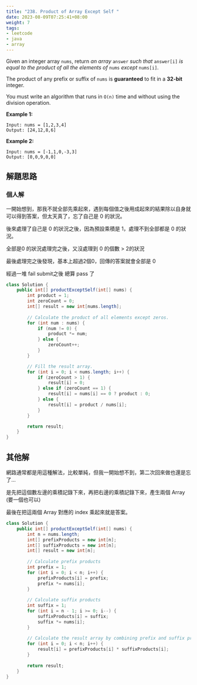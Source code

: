```yaml
---
title: "238. Product of Array Except Self "
date: 2023-08-09T07:25:41+08:00
weight: 7
tags:
- leetcode
- java
- array
---
```

Given an integer array `nums`, return *an array* `answer` *such that* `answer[i]` *is equal to the product of all the elements of* `nums` *except* `nums[i]`.

The product of any prefix or suffix of `nums` is **guaranteed** to fit in a **32-bit** integer.

You must write an algorithm that runs in `O(n)` time and without using the division operation.



**Example 1:**

```
Input: nums = [1,2,3,4]
Output: [24,12,8,6]
```

**Example 2:**

```
Input: nums = [-1,1,0,-3,3]
Output: [0,0,9,0,0]
```



## 解題思路

### 個人解

一開始想到，那我不就全部先乘起來，遇到每個值之後用成起來的結果除以自身就可以得到答案，但太天真了，忘了自己是 0 的狀況。



後來處理了自己是 0 的狀況之後，因為預設乘積是 1，處理不到全部都是 0 的狀況。



全部是0 的狀況處理完之後，又沒處理到 0 的個數 > 2的狀況



最後處理完之後發現，基本上超過2個0，回傳的答案就會全部是 0



經過一堆 fail submit之後 總算 pass 了



```java
class Solution {
    public int[] productExceptSelf(int[] nums) {
        int product = 1;
        int zeroCount = 0;
        int[] result = new int[nums.length];
        
        // Calculate the product of all elements except zeros.
        for (int num : nums) {
            if (num != 0) {
                product *= num;
            } else {
                zeroCount++;
            }
        }

        // Fill the result array.
        for (int i = 0; i < nums.length; i++) {
            if (zeroCount > 1) {
                result[i] = 0;
            } else if (zeroCount == 1) {
                result[i] = nums[i] == 0 ? product : 0;
            } else {
                result[i] = product / nums[i];
            }
        }

        return result;
    }
}

```



## 其他解



網路通常都是用這種解法，比較單純，但我一開始想不到，第二次回來做也還是忘了...

是先把這個數左邊的乘積記錄下來，再把右邊的乘積記錄下來，產生兩個 Array (要一個也可以)

最後在把這兩個 Array 對應的 index 乘起來就是答案。



```java
class Solution {
    public int[] productExceptSelf(int[] nums) {
        int n = nums.length;
        int[] prefixProducts = new int[n];
        int[] suffixProducts = new int[n];
        int[] result = new int[n];
        
        // Calculate prefix products
        int prefix = 1;
        for (int i = 0; i < n; i++) {
            prefixProducts[i] = prefix;
            prefix *= nums[i];
        }
        
        // Calculate suffix products
        int suffix = 1;
        for (int i = n - 1; i >= 0; i--) {
            suffixProducts[i] = suffix;
            suffix *= nums[i];
        }
        
        // Calculate the result array by combining prefix and suffix products
        for (int i = 0; i < n; i++) {
            result[i] = prefixProducts[i] * suffixProducts[i];
        }
        
        return result;
    }
}

```



